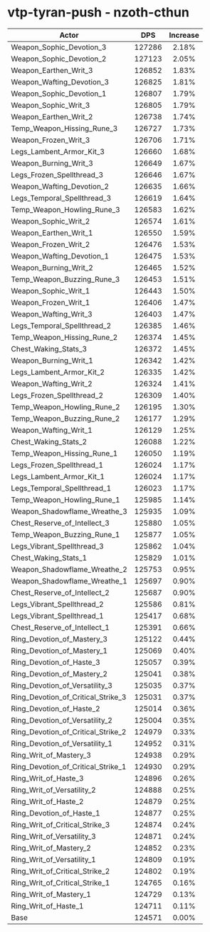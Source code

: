 # vtp-tyran-push - nzoth-cthun
| Actor | DPS | Increase |
|---|:---:|:---:|
|Weapon_Sophic_Devotion_3|127286|2.18%|
|Weapon_Sophic_Devotion_2|127123|2.05%|
|Weapon_Earthen_Writ_3|126852|1.83%|
|Weapon_Wafting_Devotion_3|126825|1.81%|
|Weapon_Sophic_Devotion_1|126807|1.79%|
|Weapon_Sophic_Writ_3|126805|1.79%|
|Weapon_Earthen_Writ_2|126738|1.74%|
|Temp_Weapon_Hissing_Rune_3|126727|1.73%|
|Weapon_Frozen_Writ_3|126706|1.71%|
|Legs_Lambent_Armor_Kit_3|126660|1.68%|
|Weapon_Burning_Writ_3|126649|1.67%|
|Legs_Frozen_Spellthread_3|126646|1.67%|
|Weapon_Wafting_Devotion_2|126635|1.66%|
|Legs_Temporal_Spellthread_3|126619|1.64%|
|Temp_Weapon_Howling_Rune_3|126583|1.62%|
|Weapon_Sophic_Writ_2|126574|1.61%|
|Weapon_Earthen_Writ_1|126550|1.59%|
|Weapon_Frozen_Writ_2|126476|1.53%|
|Weapon_Wafting_Devotion_1|126475|1.53%|
|Weapon_Burning_Writ_2|126465|1.52%|
|Temp_Weapon_Buzzing_Rune_3|126453|1.51%|
|Weapon_Sophic_Writ_1|126443|1.50%|
|Weapon_Frozen_Writ_1|126406|1.47%|
|Weapon_Wafting_Writ_3|126403|1.47%|
|Legs_Temporal_Spellthread_2|126385|1.46%|
|Temp_Weapon_Hissing_Rune_2|126374|1.45%|
|Chest_Waking_Stats_3|126372|1.45%|
|Weapon_Burning_Writ_1|126342|1.42%|
|Legs_Lambent_Armor_Kit_2|126335|1.42%|
|Weapon_Wafting_Writ_2|126324|1.41%|
|Legs_Frozen_Spellthread_2|126309|1.40%|
|Temp_Weapon_Howling_Rune_2|126195|1.30%|
|Temp_Weapon_Buzzing_Rune_2|126177|1.29%|
|Weapon_Wafting_Writ_1|126129|1.25%|
|Chest_Waking_Stats_2|126088|1.22%|
|Temp_Weapon_Hissing_Rune_1|126050|1.19%|
|Legs_Frozen_Spellthread_1|126024|1.17%|
|Legs_Lambent_Armor_Kit_1|126024|1.17%|
|Legs_Temporal_Spellthread_1|126023|1.17%|
|Temp_Weapon_Howling_Rune_1|125985|1.14%|
|Weapon_Shadowflame_Wreathe_3|125935|1.09%|
|Chest_Reserve_of_Intellect_3|125880|1.05%|
|Temp_Weapon_Buzzing_Rune_1|125877|1.05%|
|Legs_Vibrant_Spellthread_3|125862|1.04%|
|Chest_Waking_Stats_1|125829|1.01%|
|Weapon_Shadowflame_Wreathe_2|125753|0.95%|
|Weapon_Shadowflame_Wreathe_1|125697|0.90%|
|Chest_Reserve_of_Intellect_2|125687|0.90%|
|Legs_Vibrant_Spellthread_2|125586|0.81%|
|Legs_Vibrant_Spellthread_1|125417|0.68%|
|Chest_Reserve_of_Intellect_1|125391|0.66%|
|Ring_Devotion_of_Mastery_3|125122|0.44%|
|Ring_Devotion_of_Mastery_1|125069|0.40%|
|Ring_Devotion_of_Haste_3|125057|0.39%|
|Ring_Devotion_of_Mastery_2|125041|0.38%|
|Ring_Devotion_of_Versatility_3|125035|0.37%|
|Ring_Devotion_of_Critical_Strike_3|125031|0.37%|
|Ring_Devotion_of_Haste_2|125014|0.36%|
|Ring_Devotion_of_Versatility_2|125004|0.35%|
|Ring_Devotion_of_Critical_Strike_2|124979|0.33%|
|Ring_Devotion_of_Versatility_1|124952|0.31%|
|Ring_Writ_of_Mastery_3|124938|0.29%|
|Ring_Devotion_of_Critical_Strike_1|124930|0.29%|
|Ring_Writ_of_Haste_3|124896|0.26%|
|Ring_Writ_of_Versatility_2|124888|0.25%|
|Ring_Writ_of_Haste_2|124879|0.25%|
|Ring_Devotion_of_Haste_1|124877|0.25%|
|Ring_Writ_of_Critical_Strike_3|124874|0.24%|
|Ring_Writ_of_Versatility_3|124871|0.24%|
|Ring_Writ_of_Mastery_2|124852|0.23%|
|Ring_Writ_of_Versatility_1|124809|0.19%|
|Ring_Writ_of_Critical_Strike_2|124802|0.19%|
|Ring_Writ_of_Critical_Strike_1|124765|0.16%|
|Ring_Writ_of_Mastery_1|124729|0.13%|
|Ring_Writ_of_Haste_1|124711|0.11%|
|Base|124571|0.00%|
